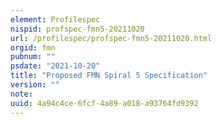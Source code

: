```yaml
---
element: Profilespec
nispid: profspec-fmn5-20211020
url: /profilespec/profspec-fmn5-20211020.html
orgid: fmn
pubnum: ""
psdate: "2021-10-20"
title: "Proposed FMN Spiral 5 Specification"
version: ""
note:
uuid: 4a94c4ce-6fcf-4a89-a018-a93764fd9392
---
```

